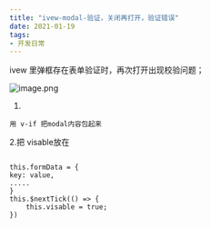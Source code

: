 ```yaml
---
title: "ivew-modal-验证，关闭再打开，验证错误"
date: 2021-01-19
tags: 
- 开发日常
---
```

ivew 里弹框存在表单验证时，再次打开出现校验问题；

![image.png](https://upload-images.jianshu.io/upload_images/15312191-f2a366b87632f04a.png?imageMogr2/auto-orient/strip%7CimageView2/2/w/1240)

1.
```
用 v-if 把modal内容包起来
```
2.把 visable放在 
```

this.formData = {
key: value,
.....
}
this.$nextTick(() => {
    this.visable = true;
})
```

